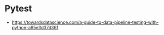 # Pytest

- https://towardsdatascience.com/a-guide-to-data-pipeline-testing-with-python-a85e3d37d361
